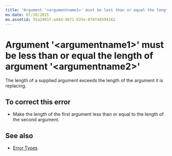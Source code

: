 ```yaml
---
title: "Argument '<argumentname1>' must be less than or equal the length of argument '<argumentname2>'"
ms.date: 07/20/2015
ms.assetid: 55a2401f-a44d-4671-b35e-878f48594162
---
```

# Argument '\<argumentname1>' must be less than or equal the length of argument '\<argumentname2>'
The length of a supplied argument exceeds the length of the argument it is replacing.  
  
## To correct this error  
  
- Make the length of the first argument less than or equal to the length of the second argument.  
  
## See also

- [Error Types](../../visual-basic/programming-guide/language-features/error-types.md)
